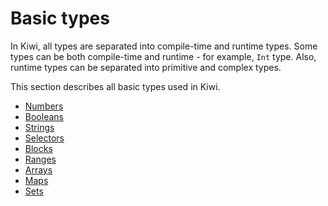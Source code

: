 # Basic types

In Kiwi, all types are separated into compile-time and runtime types.
Some types can be both compile-time and runtime - for example, `Int` type.
Also, runtime types can be separated into primitive and complex types.

This section describes all basic types used in Kiwi.

- [Numbers](number.md)
- [Booleans](boolean.md)
- [Strings](string.md)
- [Selectors](selectors.md)
- [Blocks](blocks.md)
- [Ranges](ranges.md)
- [Arrays](arrays.md)
- [Maps](maps.md)
- [Sets](sets.md)
